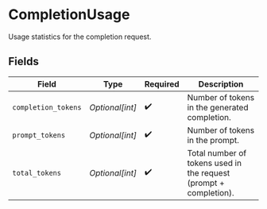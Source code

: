 # CompletionUsage

Usage statistics for the completion request.


## Fields

| Field                                                             | Type                                                              | Required                                                          | Description                                                       |
| ----------------------------------------------------------------- | ----------------------------------------------------------------- | ----------------------------------------------------------------- | ----------------------------------------------------------------- |
| `completion_tokens`                                               | *Optional[int]*                                                   | :heavy_check_mark:                                                | Number of tokens in the generated completion.                     |
| `prompt_tokens`                                                   | *Optional[int]*                                                   | :heavy_check_mark:                                                | Number of tokens in the prompt.                                   |
| `total_tokens`                                                    | *Optional[int]*                                                   | :heavy_check_mark:                                                | Total number of tokens used in the request (prompt + completion). |